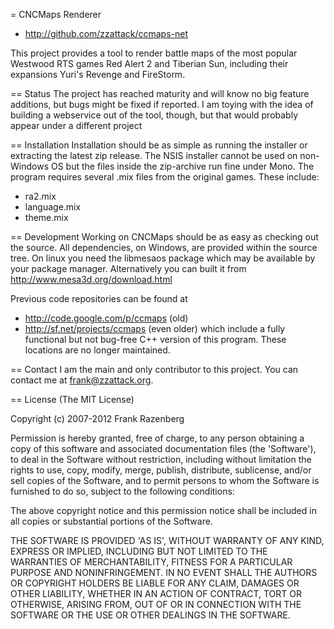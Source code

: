 = CNCMaps Renderer

* http://github.com/zzattack/ccmaps-net

This project provides a tool to render battle maps of the most popular Westwood RTS games Red Alert 2 
and Tiberian Sun, including their expansions Yuri's Revenge and FireStorm.

== Status
The project has reached maturity and will know no big feature additions, but bugs might be fixed if reported.
I am toying with the idea of building a webservice out of the tool, though, but that would probably
appear under a different project

== Installation
Installation should be as simple as running the installer or extracting the latest zip release.
The NSIS installer cannot be used on non-Windows OS but the files inside the zip-archive run fine
under Mono.
The program requires several .mix files from the original games. These include:
* ra2.mix
* language.mix
* theme.mix


== Development
Working on CNCMaps should be as easy as checking out the source. All dependencies, on Windows, are provided
within the source tree. On linux you need the libmesaos package which may be available by your package manager.
Alternatively you can built it from http://www.mesa3d.org/download.html

Previous code repositories can be found at 
* http://code.google.com/p/ccmaps (old)
* http://sf.net/projects/ccmaps (even older)
which include a fully functional but not bug-free C++ version of this program.
These locations are no longer maintained.

== Contact
I am the main and only contributor to this project. You can contact me at frank@zzattack.org.

== License
(The MIT License)

Copyright (c) 2007-2012 Frank Razenberg

Permission is hereby granted, free of charge, to any person obtaining a copy of
this software and associated documentation files (the 'Software'), to deal in
the Software without restriction, including without limitation the rights to use,
copy, modify, merge, publish, distribute, sublicense, and/or sell copies of the
Software, and to permit persons to whom the Software is furnished to do so,
subject to the following conditions:

The above copyright notice and this permission notice shall be included in all
copies or substantial portions of the Software.

THE SOFTWARE IS PROVIDED 'AS IS', WITHOUT WARRANTY OF ANY KIND, EXPRESS OR
IMPLIED, INCLUDING BUT NOT LIMITED TO THE WARRANTIES OF MERCHANTABILITY, FITNESS
FOR A PARTICULAR PURPOSE AND NONINFRINGEMENT. IN NO EVENT SHALL THE AUTHORS OR
COPYRIGHT HOLDERS BE LIABLE FOR ANY CLAIM, DAMAGES OR OTHER LIABILITY, WHETHER
IN AN ACTION OF CONTRACT, TORT OR OTHERWISE, ARISING FROM, OUT OF OR IN
CONNECTION WITH THE SOFTWARE OR THE USE OR OTHER DEALINGS IN THE SOFTWARE.
